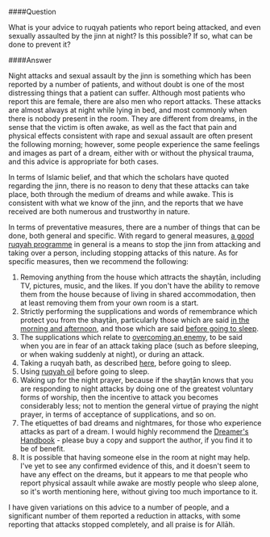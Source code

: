 [published: true]:/
[date: 2015-08-12]:/
[title: Jinn Attacks and Assault at Night]:/

####Question

What is your advice to ruqyah patients who report being attacked, and even sexually assaulted by the jinn at night? Is this possible? If so, what can be done to prevent it?

####Answer

Night attacks and sexual assault by the jinn is something which has been reported by a number of patients, and without doubt is one of the most distressing things that a patient can suffer. Although most patients who report this are female, there are also men who report attacks. These attacks are almost always at night while lying in bed, and most commonly when there is nobody present in the room. They are different from dreams, in the sense that the victim is often awake, as well as the fact that pain and physical effects consistent with rape and sexual assault are often present the following morning; however, some people experience the same feelings and images as part of a dream, either with or without the physical trauma, and this advice is appropriate for both cases.

In terms of Islamic belief, and that which the scholars have quoted regarding the jinn, there is no reason to deny that these attacks can take place, both through the medium of dreams and while awake. This is consistent with what we know of the jinn, and the reports that we have received are both numerous and trustworthy in nature.

In terms of preventative measures, there are a number of things that can be done, both general and specific. With regard to general measures, [a good ruqyah programme](http://muhammadtim.com/programme) in general is a means to stop the jinn from attacking and taking over a person, including stopping attacks of this nature. As for specific measures, then we recommend the following:

1. Removing anything from the house which attracts the shayṭān, including TV, pictures, music, and the likes. If you don't have the ability to remove them from the house because of living in shared accommodation, then at least removing them from your own room is a start.
2. Strictly performing the supplications and words of remembrance which protect you from the shayṭān, particularly those which are said [in the morning and afternoon](http://duas.com/search.php?search=&categories[]=31), and those which are said [before going to sleep](http://duas.com/search.php?search=&categories[]=123).
3. The supplications which relate to [overcoming an enemy](http://duas.com/search.php?search=enemy), to be said when you are in fear of an attack taking place (such as before sleeping, or when waking suddenly at night), or during an attack.
4. Taking a ruqyah bath, as described [here](http://ruqyasupport.com/ruqya-bath), before going to sleep.
5. Using [ruqyah oil](http://muhammadtim.com/7dayrd) before going to sleep.
6. Waking up for the night prayer, because if the shayṭān knows that you are responding to night attacks by doing one of the greatest voluntary forms of worship, then the incentive to attack you becomes considerably less; not to mention the general virtue of praying the night prayer, in terms of acceptance of supplications, and so on.
7. The etiquettes of bad dreams and nightmares, for those who experience attacks as part of a dream. I would highly recommend the [Dreamer's Handbook](http://d1.islamhouse.com/data/en/ih_books/single/en_The_Dreamers_Handbook.pdf) - please buy a copy and support the author, if you find it to be of benefit.
8. It is possible that having someone else in the room at night may help. I've yet to see any confirmed evidence of this, and it doesn't seem to have any effect on the dreams, but it appears to me that people who report physical assault while awake are mostly people who sleep alone, so it's worth mentioning here, without giving too much importance to it. 

I have given variations on this advice to a number of people, and a significant number of them reported a reduction in attacks, with some reporting that attacks stopped completely, and all praise is for Allāh.

